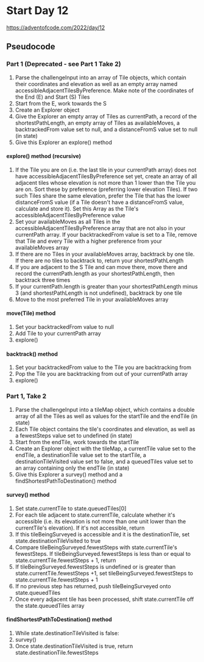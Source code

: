 # Start Day 12

https://adventofcode.com/2022/day/12

## Pseudocode

### Part 1 (Deprecated - see Part 1 Take 2)

1. Parse the challengeInput into an array of Tile objects, which contain their coordinates and elevation as well as an empty array named accessibleAdjacentTilesByPreference. Make note of the coordinates of the End (E) and Start (S) Tiles
2. Start from the E, work towards the S
3. Create an Explorer object
4. Give the Explorer an empty array of Tiles as currentPath, a record of the shortestPathLength, an empty array of Tiles as availableMoves, a backtrackedFrom value set to null, and a distanceFromS value set to null (in state)
5. Give this Explorer an explore() method

#### explore() method (recursive)

1. If the Tile you are on (i.e. the last tile in your currentPath array) does not have accessibleAdjacentTilesByPreference set yet, create an array of all adjacent tiles whose elevation is not more than 1 lower than the Tile you are on. Sort these by preference (preferring lower elevation Tiles). If two such Tiles share the same elevation, prefer the Tile that has the lower distanceFromS value (if a Tile doesn't have a distanceFromS value, calculate and store it). Set this Array as the Tile's accessibleAdjacentTilesByPreference value
2. Set your availableMoves as all Tiles in the accessibleAdjacentTilesByPreference array that are not also in your currentPath array. If your backtrackedFrom value is set to a Tile, remove that Tile and every Tile with a higher preference from your availableMoves array
3. If there are no Tiles in your availableMoves array, backtrack by one tile. If there are no tiles to backtrack to, return your shortestPathLength
4. If you are adjacent to the S Tile and can move there, move there and record the currentPath.length as your shortestPathLength, then backtrack three times
5. If your currentPath.length is greater than your shortestPathLength minus 3 (and shortestPathLength is not undefined), backtrack by one tile
6. Move to the most preferred Tile in your availableMoves array

#### move(Tile) method

1. Set your backtrackedFrom value to null
2. Add Tile to your currentPath array
3. explore()

#### backtrack() method

1. Set your backtrackedFrom value to the Tile you are backtracking from
2. Pop the Tile you are backtracking from out of your currentPath array
3. explore()

### Part 1, Take 2

1. Parse the challengeInput into a tileMap object, which contains a double array of all the Tiles as well as values for the startTile and the endTile (in state)
2. Each Tile object contains the tile's coordinates and elevation, as well as a fewestSteps value set to undefined (in state)
3. Start from the endTile, work towards the startTile
4. Create an Explorer object with the tileMap, a currentTile value set to the endTile, a destinationTile value set to the startTile, a destinationTileVisited value set to false, and a queuedTiles value set to an array containing only the endTile (in state)
5. Give this Explorer a survey() method and a findShortestPathToDestination() method

#### survey() method

1. Set state.currentTile to state.queuedTiles[0]
2. For each tile adjacent to state.currentTile, calculate whether it's accessible (i.e. its elevation is not more than one unit lower than the currentTile's elevation). If it's not accessible, return
3. If this tileBeingSurveyed is accessible and it is the destinationTile, set state.destinationTileVisited to true
4. Compare tileBeingSurveyed.fewestSteps with state.currentTile's fewestSteps. If tileBeingSurveyed.fewestSteps is less than or equal to state.currentTile.fewestSteps + 1, return
5. If tileBeingSurveyed.fewestSteps is undefined or is greater than state.currentTile.fewestSteps +1, set tileBeingSurveyed.fewestSteps to state.currentTile.fewestSteps + 1
6. If no previous step has returned, push tileBeingSurveyed onto state.queuedTiles
7. Once every adjacent tile has been processed, shift state.currentTile off the state.queuedTiles array

#### findShortestPathToDestination() method

1. While state.destinationTileVisited is false:
2. survey()
3. Once state.destinationTileVisited is true, return state.destinationTile.fewestSteps
